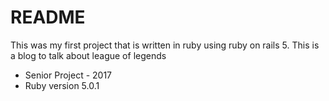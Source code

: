 # README

This was my first project that is written in ruby using ruby on rails 5. This is a blog to talk about league of legends

* Senior Project - 2017
* Ruby version 5.0.1


